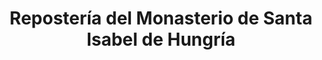 ---
title: "Repostería del Monasterio de Santa Isabel de Hungría"
url: /valladolid/reposteria-del-monasterio-de-santa-isabel-de-hungria/
shop: Konditorei
---
